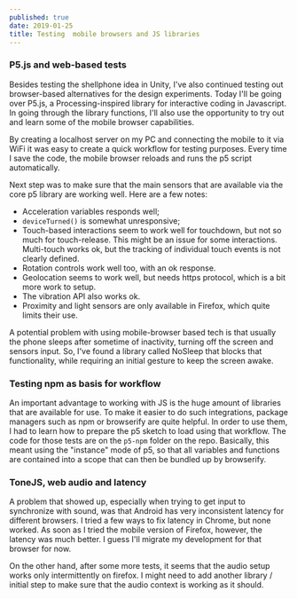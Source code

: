```yaml
---
published: true
date: 2019-01-25
title: Testing  mobile browsers and JS libraries
---
```


### P5.js and web-based tests

Besides testing the shellphone idea in Unity, I've also continued testing out browser-based alternatives for the design experiments. Today I'll be going over P5.js, a Processing-inspired library for interactive coding in Javascript. In going through the library functions, I'll also use the opportunity to try out and learn some of the mobile browser capabilities.

By creating a localhost server on my PC and connecting the mobile to it via WiFi it was easy to create a quick workflow for testing purposes. Every time I save the code, the mobile browser reloads and runs the p5 script automatically. 

Next step was to make sure that the main sensors that are available via the core p5 library are working well. Here are a few notes:

- Acceleration variables responds well;
- `deviceTurned()` is somewhat unresponsive;
- Touch-based interactions seem to work well for touchdown, but not so much for touch-release. This might be an issue for some interactions. Multi-touch works ok, but the tracking of individual touch events is not clearly defined.
- Rotation controls work well too, with an ok response.
- Geolocation seems to work well, but needs https protocol, which is a bit more work to setup.
- The vibration API also works ok.
- Proximity and light sensors are only available in Firefox, which quite limits their use.

A potential problem with using mobile-browser based tech is that usually the phone sleeps after sometime of inactivity, turning off the screen and sensors input. So, I've found a library called NoSleep that blocks that functionality, while requiring an initial gesture to keep the screen awake.

### Testing npm as basis for workflow

An important advantage to working with JS is the huge amount of libraries that are available for use. To make it easier to do such integrations, package managers such as npm or browserify are quite helpful. In order to use them, I had to learn how to prepare the p5 sketch to load using that workflow. The code for those tests are on the `p5-npm` folder on the repo. Basically, this meant using the "instance" mode of p5, so that all variables and functions are contained into a scope that can then be bundled up by browserify.

### ToneJS, web audio and latency

A problem that showed up, especially when trying to get input to synchronize with sound, was that Android has very inconsistent latency for different browsers. I tried a few ways to fix latency in Chrome, but none worked. As soon as I tried the mobile version of Firefox, however, the latency was much better. I guess I'll migrate my development for that browser for now.

On the other hand, after some more tests, it seems that the audio setup works only intermittently on firefox. I might need to add another library / initial step to make sure that the audio context is working as it should.
